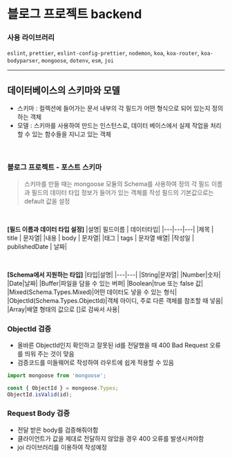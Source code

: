 # 블로그 프로젝트 backend

### 사용 라이브러리

`eslint`, `prettier`, `eslint-config-prettier`, `nodemon`, `koa`, `koa-router`, `koa-bodyparser`, `mongoose`, `dotenv`, `esm`, `joi`

---

## 데이터베이스의 스키마와 모델

- 스키마 : 컬렉션에 들어가는 문서 내부의 각 필드가 어떤 형식으로 되어 있는지 정의하는 객체
- 모델 : 스키마를 사용하여 만드는 인스턴스로, 데이터 베이스에서 실제 작업을 처리할 수 있는 함수들을 지니고 있는 객체

<br/>

### 블로그 프로젝트 - 포스트 스키마

> 스키마를 만들 때는 mongoose 모듈의 Schema를 사용하여 정의
> 각 필드 이름과 필드의 데이터 타입 정보가 들어가 있는 객체를 작성
> 필드의 기본값으로는 default 값을 설정

<br/>

**[필드 이름과 데이터 타입 설정]**
|설명| 필드이름 | 데이터타입|
|---|---|---|
|제목 | title | 문자열|
|내용 | body | 문자열|
|태그 | tags | 문자열 배열|
|작성일 | publishedDate | 날짜|

<br/>

**[Schema에서 지원하는 타입]**
|타입|설명|
|---|---|
|String|문자열|
|Number|숫자|
|Date|날짜|
|Buffer|파일을 담을 수 있는 버퍼|
|Boolean|true 또는 false 값|
|Mixed(Schema.Types.Mixed)|어떤 데이터도 넣을 수 있는 형식|
|ObjectId(Schema.Types.ObjectId)|객체 아이디, 주로 다른 객체를 참조할 때 넣음|
|Array|배열 형태의 값으로 []로 감싸서 사용|

### ObjectId 검증

- 올바른 ObjectId인지 확인하고 잘못된 id를 전달했을 때 400 Bad Request 오류를 띄워 주는 것이 맞음
- 검증코드를 미들웨어로 작성하여 라우트에 쉽게 적용할 수 있음

```javascript
import mongoose from 'mongoose';

const { ObjectId } = mongoose.Types;
ObjectId.isValid(id);
```

### Request Body 검증

- 전달 받은 body를 검증해줘야함
- 클라이언트가 값을 제대로 전달하지 않았을 경우 400 오류를 발생시켜야함
- joi 라이브러리를 이용하여 작성예정
